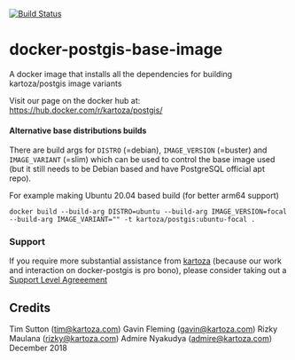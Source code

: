 [![Build Status](https://travis-ci.org/kartoza/docker-postgis.svg?branch=develop)](https://travis-ci.org/kartoza/docker-postgis)

# docker-postgis-base-image

A  docker image that installs all the dependencies for building kartoza/postgis image variants

Visit our page on the docker hub at: https://hub.docker.com/r/kartoza/postgis/


#### Alternative base distributions builds

There are build args for `DISTRO` (=debian), `IMAGE_VERSION` (=buster)
and `IMAGE_VARIANT` (=slim) which can be used to control the base image used
(but it still needs to be Debian based and have PostgreSQL official apt repo).

For example making Ubuntu 20.04 based build (for better arm64 support)
```
docker build --build-arg DISTRO=ubuntu --build-arg IMAGE_VERSION=focal --build-arg IMAGE_VARIANT="" -t kartoza/postgis:ubuntu-focal .
```

### Support

If you require more substantial assistance from [kartoza](https://kartoza.com)  (because our work and interaction on docker-postgis is pro bono),
please consider taking out a [Support Level Agreeement](https://kartoza.com/en/shop/product/support) 

## Credits

Tim Sutton (tim@kartoza.com)
Gavin Fleming (gavin@kartoza.com)
Rizky Maulana (rizky@kartoza.com)
Admire Nyakudya (admire@kartoza.com)
December 2018

